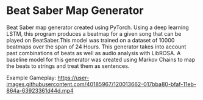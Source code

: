 # Beat Saber Map Generator

Beat Saber map generator created using PyTorch. Using a deep learning LSTM, this program produces a beatmap for a given song that can be played on BeatSaber.This model was trained on a dataset of 10000 beatmaps over the span of 24 Hours. This generator takes into account past combinations of beats as well as audio analysis with LibROSA. A baseline model for this generator was created using Markov Chains to map the beats to strings and treat them as sentences. 

Example Gameplay:
https://user-images.githubusercontent.com/40185967/120013662-017bba80-bfaf-11eb-864a-63923361d44d.mp4


